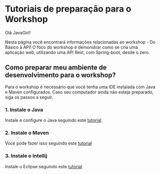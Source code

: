 # Tutoriais de preparação para o Workshop

Olá JavaGirl!

Nesta página você encontrará informações relacionadas ao workshop - Do Básico à API! O foco do workshop é demonstrar como se cria uma aplicação web, utilizando uma API Rest, com Spring-boot, desde o zero.

## Como preparar meu ambiente de desenvolvimento para o workshop?

Para o workshop é necessário que você tenha uma IDE instalada com Java e Maven configurados.
Caso seu computador ainda não esteja preparado, siga os passos a seguir.

### 1. Instale o Java

Instale e configure o Java seguindo este [tutorial](java/index.md).

### 2. Instale o Maven

Você pode fazer isso seguindo este [tutorial](maven/index.md)

### 3. Instale o Intellij

Instale o Eclipse seguindo este [tutorial](https://www.jetbrains.com/pt-br/idea/download/#section=linux)
